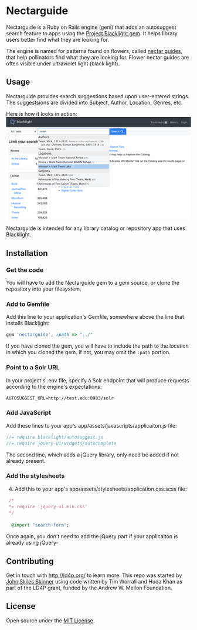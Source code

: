 # Nectarguide
Nectarguide is a Ruby on Rails engine (gem) that adds an autosuggest search feature to apps using the [Project Blacklight gem](http://projectblacklight.org/). It helps library users better find what they are looking for.

The engine is named for patterns found on flowers, called [nectar guides](https://en.wikipedia.org/wiki/Nectar_guide), that help pollinators find what they are looking for. Flower nectar guides are often visible under ultraviolet light (black light).

## Usage
Nectarguide provides search suggestions based upon user-entered strings. The suggestsions are divided into Subject, Author, Location, Genres, etc.

Here is how it looks in action:
![Image of Nectarguide being used](https://raw.githubusercontent.com/LD4P/nectarguide/master/app/assets/images/nectarguide/usage.png)

Nectarguide is intended for any library catalog or repository app that uses Blacklight.

## Installation

### Get the code
You will have to add the Nectarguide gem to a gem source, or clone the repository into your filesystem.

### Add to Gemfile
Add this line to your application's Gemfile, somewhere above the line that installs Blacklight:

```ruby
gem 'nectarguide', :path => "../"
```
If you have cloned the gem, you will have to include the path to the location in which you cloned the gem. If not, you may omit the `:path` portion.

### Point to a Solr URL

In your project's .env file, specify a Solr endpoint that will produce requests according to the engine's expectations:
```
AUTOSUGGEST_URL=http://test.edu:8983/solr
```

### Add JavaScript
Add these lines to your app's app/assets/javascripts/applicaiton.js file:
```javascript
//= require blacklight/autosuggest.js
//= require jquery-ui/widgets/autocomplete
```
The second line, which adds a jQuery library, only need be added if not already present.


### Add the stylesheets
4. Add this to your app's app/assets/stylesheets/application.css.scss file:
```ruby
 /*
 *= require 'jquery-ui.min.css'
 */

  @import "search-form";
```
Once again, you don't need to add the jQuery part if your applicaiton is already using jQuery-


## Contributing
Get in touch with <http://ld4p.org/> to learn more. This repo was started by [John Skiles Skinner](https://johnskinnerportfolio.com/) using code written by Tim Worrall and Huda Khan as part of the LD4P grant, funded by the Andrew W. Mellon Foundation.

## License
Open source under the [MIT License](https://opensource.org/licenses/MIT).
